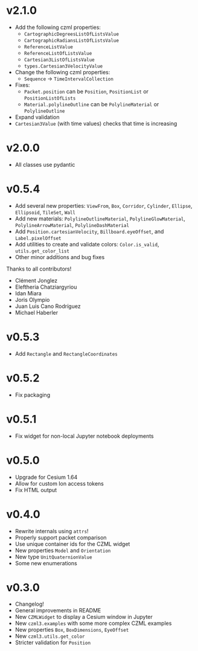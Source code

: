 # v2.1.0

* Add the following czml properties:
  * `CartographicDegreesListOfListsValue`
  * `CartographicRadiansListOfListsValue`
  * `ReferenceListValue`
  * `ReferenceListOfListsValue`
  * `Cartesian3ListOfListsValue`
  * `types.Cartesian3VelocityValue`
* Change the following czml properties:
  * `Sequence` -> `TimeIntervalCollection`
* Fixes:
  * `Packet.position` can be `Position`, `PositionList` or `PositionListOfLists`
  * `Material.polylineOutline` can be `PolylineMaterial` or `PolylineOutline`
* Expand validation
* `Cartesian3Value` (with time values) checks that time is increasing

# v2.0.0

* All classes use pydantic

# v0.5.4

* Add several new properties: `ViewFrom`, `Box`, `Corridor`,
  `Cylinder`, `Ellipse`, `Ellipsoid`, `TileSet`, `Wall`
* Add new materials: `PolylineOutlineMaterial`, `PolylineGlowMaterial`,
  `PolylineArrowMaterial`, `PolylineDashMaterial`
* Add `Position.cartesianVelocity`, `Billboard.eyeOffset`, and
  `Label.pixelOffset`
* Add utilities to create and validate colors: `Color.is_valid`,
  `utils.get_color_list`
* Other minor additions and bug fixes

Thanks to all contributors!

- Clément Jonglez
- Eleftheria Chatziargyriou
- Idan Miara
- Joris Olympio
- Juan Luis Cano Rodríguez
- Michael Haberler

# v0.5.3

* Add `Rectangle` and `RectangleCoordinates`

# v0.5.2

* Fix packaging

# v0.5.1

* Fix widget for non-local Jupyter notebook deployments

# v0.5.0

* Upgrade for Cesium 1.64
* Allow for custom Ion access tokens
* Fix HTML output

# v0.4.0

* Rewrite internals using `attrs`!
* Properly support packet comparison
* Use unique container ids for the CZML widget
* New properties `Model` and `Orientation`
* New type `UnitQuaternionValue`
* Some new enumerations

# v0.3.0

* Changelog!
* General improvements in README
* New `CZMLWidget` to display a Cesium window in Jupyter
* New `czml3.examples` with some more complex CZML examples
* New properties `Box`, `BoxDimensions`, `EyeOffset`
* New `czml3.utils.get_color`
* Stricter validation for `Position`
